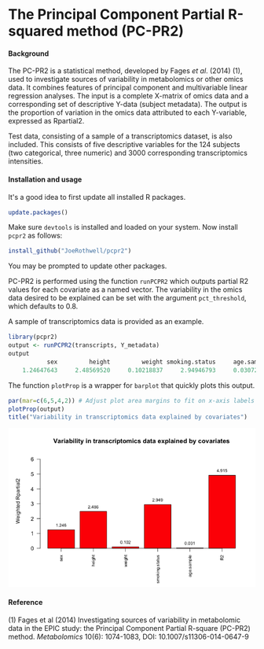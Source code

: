 # The Principal Component Partial R-squared method (PC-PR2)


#### Background

The PC-PR2 is a statistical method, developed by Fages *et al*. (2014) (1), used to investigate sources of variability in metabolomics or other omics data. It combines features of principal component and multivariable linear regression analyses. The input is a complete X-matrix of omics data and a corresponding set of descriptive Y-data (subject metadata). The output is the proportion of variation in the omics data attributed to each Y-variable, expressed as Rpartial2.

Test data, consisting of a sample of a transcriptomics dataset, is also included. This consists of five descriptive variables for the 124 subjects (two categorical, three numeric) and 3000 corresponding transcriptomics intensities.

#### Installation and usage

It's a good idea to first update all installed R packages.

````r
update.packages()
````

Make sure `devtools` is installed and loaded on your system. Now install `pcpr2` as follows:

````r
install_github("JoeRothwell/pcpr2")
````

You may be prompted to update other packages.

PC-PR2 is performed using the function `runPCPR2` which outputs partial R2 values for each covariate as a named vector. The variability in the omics data desired to be explained can be set with the argument `pct_threshold`, which defaults to 0.8.

A sample of transcriptomics data is provided as an example.

````r
library(pcpr2)
output <- runPCPR2(transcripts, Y_metadata)
output
           sex         height         weight smoking.status     age.sample             R2 
    1.24647643     2.48569520     0.10218837     2.94946793     0.03072886     4.91513509 
````
The function `plotProp` is a wrapper for `barplot` that quickly plots this output.

````r
par(mar=c(6,5,4,2)) # Adjust plot area margins to fit on x-axis labels
plotProp(output)
title("Variability in transcriptomics data explained by covariates")
````
<p align="center">
<img src="example_plot.png">
</p>

#### Reference

(1) Fages et al (2014) Investigating sources of variability in metabolomic data in the EPIC study: the Principal Component Partial R-square (PC-PR2) method. *Metabolomics* 10(6): 1074-1083, DOI: 10.1007/s11306-014-0647-9
